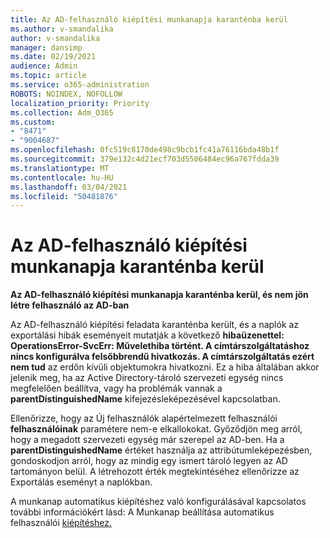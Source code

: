 ```yaml
---
title: Az AD-felhasználó kiépítési munkanapja karanténba kerül
ms.author: v-smandalika
author: v-smandalika
manager: dansimp
ms.date: 02/19/2021
audience: Admin
ms.topic: article
ms.service: o365-administration
ROBOTS: NOINDEX, NOFOLLOW
localization_priority: Priority
ms.collection: Adm_O365
ms.custom:
- "8471"
- "9004687"
ms.openlocfilehash: 0fc519c8170de498c9bcb1fc41a76116bda48b1f
ms.sourcegitcommit: 379e132c4d21ecf703d5506484ec96a767fdda39
ms.translationtype: MT
ms.contentlocale: hu-HU
ms.lasthandoff: 03/04/2021
ms.locfileid: "50481876"
---
```

# <a name="workday-to-ad-user-provisioning-goes-into-quarantine-state"></a>Az AD-felhasználó kiépítési munkanapja karanténba kerül

**Az AD-felhasználó kiépítési munkanapja karanténba kerül, és nem jön létre felhasználó az AD-ban**

Az AD-felhasználó kiépítési feladata karanténba került, és a naplók az exportálási hibák eseményeit mutatják a következő **hibaüzenettel: OperationsError-SvcErr: Művelethiba történt. A címtárszolgáltatáshoz nincs konfigurálva felsőbbrendű hivatkozás. A címtárszolgáltatás ezért nem tud** az erdőn kívüli objektumokra hivatkozni. Ez a hiba általában akkor jelenik meg, ha az Active Directory-tároló szervezeti egység nincs megfelelően beállítva, vagy ha problémák vannak a **parentDistinguishedName** kifejezésleképezésével kapcsolatban.

Ellenőrizze, hogy az Új felhasználók alapértelmezett felhasználói **felhasználóinak** paramétere nem-e elkallokokat. Győződjön meg arról, hogy a megadott szervezeti egység már szerepel az AD-ben. Ha a **parentDistinguishedName** értéket használja az attribútumleképezésben, gondoskodjon arról, hogy az mindig egy ismert tároló legyen az AD tartományon belül. A létrehozott érték megtekintéséhez ellenőrizze az Exportálás eseményt a naplókban.

A munkanap automatikus kiépítéshez való konfigurálásával kapcsolatos további információkért lásd: A Munkanap beállítása automatikus felhasználói [kiépítéshez.](https://docs.microsoft.com/azure/active-directory/saas-apps/workday-inbound-tutorial)


